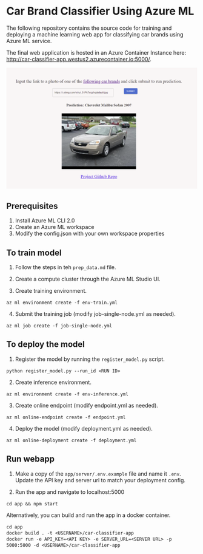 # Car Brand Classifier Using Azure ML 

The following repository contains the source code for training and deploying a machine learning web app for classifying car brands using Azure ML service.

The final web application is hosted in an Azure Container Instance here: http://car-classifier-app.westus2.azurecontainer.io:5000/.

![alt text](image.png "Final result")

## Prerequisites

1. Install Azure ML CLI 2.0
2. Create an Azure ML workspace
3. Modify the config.json with your own workspace properties

## To train model

1. Follow the steps in teh `prep_data.md` file.

2. Create a compute cluster through the Azure ML Studio UI. 

3. Create training environment.

```
az ml environment create -f env-train.yml
```

4. Submit the training job (modify job-single-node.yml as needed).

```
az ml job create -f job-single-node.yml
```

## To deploy the model

1. Register the model by running the `register_model.py` script.

```
python register_model.py --run_id <RUN ID>
```

2. Create inference environment.

```
az ml environment create -f env-inference.yml
```

3. Create online endpoint (modify endpoint.yml as needed).

```
az ml online-endpoint create -f endpoint.yml
```

4. Deploy the model (modify deployment.yml as needed).

```
az ml online-deployment create -f deployment.yml
```

## Run webapp

1. Make a copy of the `app/server/.env.example` file and name it `.env`. Update the API key and server url to match your deployment config.

2. Run the app and navigate to localhost:5000

```
cd app && npm start
```

Alternatively, you can build and run the app in a docker container.

```
cd app
docker build . -t <USERNAME>/car-classifier-app
docker run -e API_KEY=<API KEY> -e SERVER_URL=<SERVER URL> -p 5000:5000 -d <USERNAME>/car-classifier-app 
```